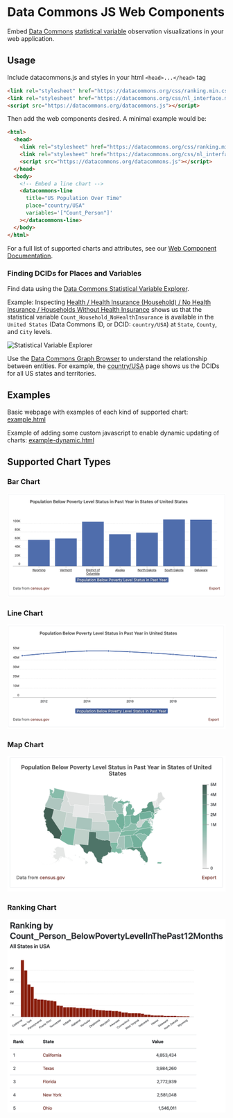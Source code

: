 # Data Commons JS Web Components

Embed [Data Commons](https://datacommons.org) [statistical variable](https://datacommons.org/tools/statvar) observation visualizations in your web application.

## Usage

Include datacommons.js and styles in your html `<head>...</head>` tag

```html
<link rel="stylesheet" href="https://datacommons.org/css/ranking.min.css" />
<link rel="stylesheet" href="https://datacommons.org/css/nl_interface.min.css" />
<script src="https://datacommons.org/datacommons.js"></script>
```

Then add the web components desired. A minimal example would be:
```html
<html>
  <head>
    <link rel="stylesheet" href="https://datacommons.org/css/ranking.min.css" />
    <link rel="stylesheet" href="https://datacommons.org/css/nl_interface.min.css" />
    <script src="https://datacommons.org/datacommons.js"></script>
  </head>
  <body>
    <!-- Embed a line chart -->
    <datacommons-line
      title="US Population Over Time"
      place="country/USA"
      variables='["Count_Person"]'
    ></datacommons-line>
  </body>
</html>
```
For a full list of supported charts and attributes, see our
[Web Component Documentation](./docs/README.md).

### Finding DCIDs for Places and Variables

Find data using the [Data Commons Statistical Variable Explorer](https://datacommons.org/tools/statvar).

Example: Inspecting [Health / Health Insurance (Household) / No Health Insurance / Households Without Health Insurance](https://datacommons.org/tools/statvar#sv=Count_Household_NoHealthInsurance) shows us that the statistical variable `Count_Household_NoHealthInsurance` is available in the `United States` (Data Commons ID, or DCID: `country/USA`) at `State`, `County`, and `City` levels.

![Statistical Variable Explorer](./assets/stat-var-explorer.png "Statistical Variable Explorer")

Use the [Data Commons Graph Browser](https://datacommons.org/browser) to understand the relationship between entities. For example, the [country/USA](https://datacommons.org/browser/country/USA) page shows us the DCIDs for all US states and territories.

## Examples

Basic webpage with examples of each kind of supported chart:
[example.html](./example.html)

Example of adding some custom javascript to enable dynamic updating of charts:
[example-dynamic.html](./example-dynamic.html)

## Supported Chart Types

### Bar Chart

![Example bar chart](./docs/assets/bar-chart.png)

### Line Chart

![Example map chart](./docs/assets/line-chart.png)

### Map Chart

![Example map chart](./docs/assets/map-chart.png)

### Ranking Chart

![Example ranking chart](./docs/assets/ranking-chart.png)